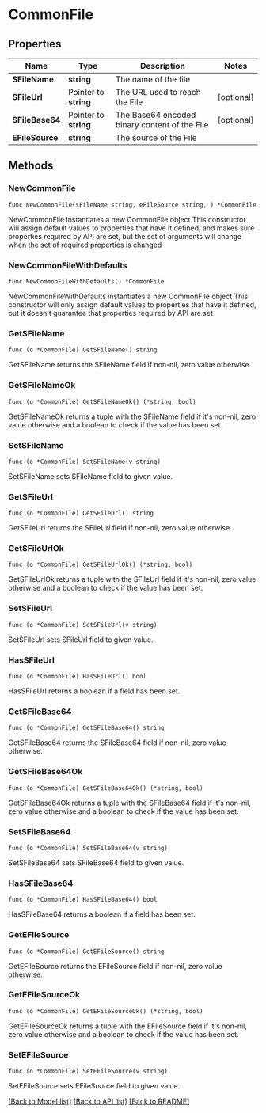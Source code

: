 # CommonFile

## Properties

Name | Type | Description | Notes
------------ | ------------- | ------------- | -------------
**SFileName** | **string** | The name of the file | 
**SFileUrl** | Pointer to **string** | The URL used to reach the File | [optional] 
**SFileBase64** | Pointer to **string** | The Base64 encoded binary content of the File | [optional] 
**EFileSource** | **string** | The source of the File | 

## Methods

### NewCommonFile

`func NewCommonFile(sFileName string, eFileSource string, ) *CommonFile`

NewCommonFile instantiates a new CommonFile object
This constructor will assign default values to properties that have it defined,
and makes sure properties required by API are set, but the set of arguments
will change when the set of required properties is changed

### NewCommonFileWithDefaults

`func NewCommonFileWithDefaults() *CommonFile`

NewCommonFileWithDefaults instantiates a new CommonFile object
This constructor will only assign default values to properties that have it defined,
but it doesn't guarantee that properties required by API are set

### GetSFileName

`func (o *CommonFile) GetSFileName() string`

GetSFileName returns the SFileName field if non-nil, zero value otherwise.

### GetSFileNameOk

`func (o *CommonFile) GetSFileNameOk() (*string, bool)`

GetSFileNameOk returns a tuple with the SFileName field if it's non-nil, zero value otherwise
and a boolean to check if the value has been set.

### SetSFileName

`func (o *CommonFile) SetSFileName(v string)`

SetSFileName sets SFileName field to given value.


### GetSFileUrl

`func (o *CommonFile) GetSFileUrl() string`

GetSFileUrl returns the SFileUrl field if non-nil, zero value otherwise.

### GetSFileUrlOk

`func (o *CommonFile) GetSFileUrlOk() (*string, bool)`

GetSFileUrlOk returns a tuple with the SFileUrl field if it's non-nil, zero value otherwise
and a boolean to check if the value has been set.

### SetSFileUrl

`func (o *CommonFile) SetSFileUrl(v string)`

SetSFileUrl sets SFileUrl field to given value.

### HasSFileUrl

`func (o *CommonFile) HasSFileUrl() bool`

HasSFileUrl returns a boolean if a field has been set.

### GetSFileBase64

`func (o *CommonFile) GetSFileBase64() string`

GetSFileBase64 returns the SFileBase64 field if non-nil, zero value otherwise.

### GetSFileBase64Ok

`func (o *CommonFile) GetSFileBase64Ok() (*string, bool)`

GetSFileBase64Ok returns a tuple with the SFileBase64 field if it's non-nil, zero value otherwise
and a boolean to check if the value has been set.

### SetSFileBase64

`func (o *CommonFile) SetSFileBase64(v string)`

SetSFileBase64 sets SFileBase64 field to given value.

### HasSFileBase64

`func (o *CommonFile) HasSFileBase64() bool`

HasSFileBase64 returns a boolean if a field has been set.

### GetEFileSource

`func (o *CommonFile) GetEFileSource() string`

GetEFileSource returns the EFileSource field if non-nil, zero value otherwise.

### GetEFileSourceOk

`func (o *CommonFile) GetEFileSourceOk() (*string, bool)`

GetEFileSourceOk returns a tuple with the EFileSource field if it's non-nil, zero value otherwise
and a boolean to check if the value has been set.

### SetEFileSource

`func (o *CommonFile) SetEFileSource(v string)`

SetEFileSource sets EFileSource field to given value.



[[Back to Model list]](../README.md#documentation-for-models) [[Back to API list]](../README.md#documentation-for-api-endpoints) [[Back to README]](../README.md)


